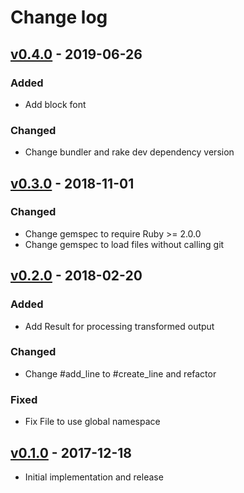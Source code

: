 # Change log

## [v0.4.0] - 2019-06-26

### Added
* Add block font

### Changed
* Change bundler and rake dev dependency version

## [v0.3.0] - 2018-11-01

### Changed
* Change gemspec to require Ruby >= 2.0.0
* Change gemspec to load files without calling git

## [v0.2.0] - 2018-02-20

### Added
* Add Result for processing transformed output

### Changed
* Change #add_line to #create_line and refactor

### Fixed
* Fix File to use global namespace

## [v0.1.0] - 2017-12-18

* Initial implementation and release

[v0.4.0]: https://github.com/piotrmurach/tty-font/compare/v0.3.0...v0.4.0
[v0.3.0]: https://github.com/piotrmurach/tty-font/compare/v0.2.0...v0.3.0
[v0.2.0]: https://github.com/piotrmurach/tty-font/compare/v0.1.0...v0.2.0
[v0.1.0]: https://github.com/piotrmurach/tty-font/compare/v0.1.0
